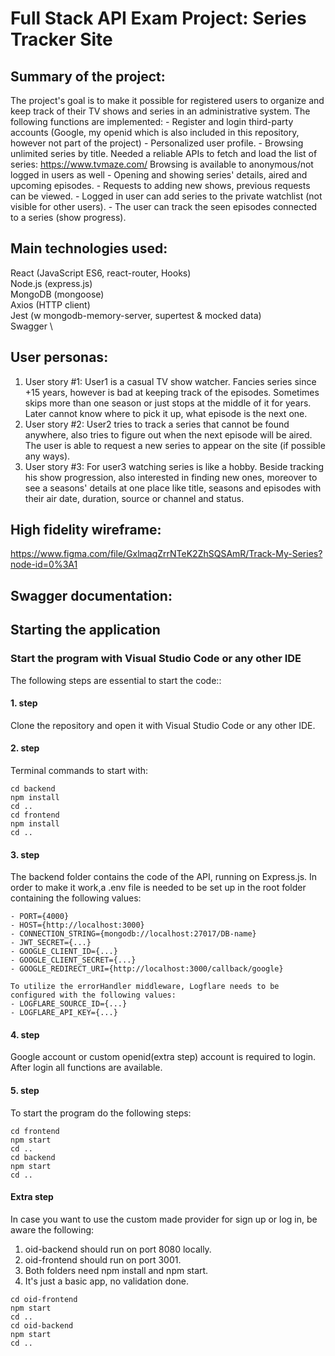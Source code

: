 # Full Stack API Exam Project: Series Tracker Site

## Summary of the project:
The project's goal is to make it possible for registered users to organize and keep track of their TV shows and series in an administrative system. The following functions are implemented:
    - Register and login third-party accounts (Google, my openid which is also included in this repository, however not part of the project)
    - Personalized user profile.
    - Browsing unlimited series by title. Needed a reliable APIs to fetch and load the list of series: https://www.tvmaze.com/ Browsing is available to anonymous/not logged in users as well
    - Opening and showing series' details, aired and upcoming episodes.
    - Requests to adding new shows, previous requests can be viewed.
    - Logged in user can add series to the private watchlist (not visible for other users).
    - The user can track the seen episodes connected to a series (show progress).

## Main technologies used:
React (JavaScript ES6, react-router, Hooks) \
Node.js (express.js) \
MongoDB (mongoose) \
Axios (HTTP client) \
Jest (w mongodb-memory-server, supertest & mocked data) \
Swagger \

## User personas: 
1. User story #1: User1 is a casual TV show watcher. Fancies series since +15 years, however is bad at keeping track of the episodes. Sometimes skips more than one season or just stops at the middle of it for years. Later cannot know where to pick it up, what episode is the next one.
2. User story #2: User2 tries to track a series that cannot be found anywhere, also tries to figure out when the next episode will be aired. The user is able to request a new series to appear on the site (if possible any ways).
3. User story #3: For user3 watching series is like a hobby. Beside tracking his show progression, also interested in finding new ones, moreover to see a seasons' details at one place like title, seasons and episodes with their air date, duration, source or channel and status.

## High fidelity wireframe:
https://www.figma.com/file/GxlmaqZrrNTeK2ZhSQSAmR/Track-My-Series?node-id=0%3A1

## Swagger documentation:


## Starting the application
### Start the program with Visual Studio Code or any other IDE
The following steps are essential to start the code::

#### 1. step
Clone the repository and open it with Visual Studio Code or any other IDE.

#### 2. step
Terminal commands to start with:
```
cd backend
npm install
cd ..
cd frontend
npm install
cd ..
```

#### 3. step
The backend folder contains the code of the API, running on Express.js. In order to make it work,a .env file is needed to be set up in the root folder containing the following values:
```
- PORT={4000}
- HOST={http://localhost:3000}
- CONNECTION_STRING={mongodb://localhost:27017/DB-name}
- JWT_SECRET={...}
- GOOGLE_CLIENT_ID={...}
- GOOGLE_CLIENT_SECRET={...}
- GOOGLE_REDIRECT_URI={http://localhost:3000/callback/google}

To utilize the errorHandler middleware, Logflare needs to be configured with the following values:
- LOGFLARE_SOURCE_ID={...}
- LOGFLARE_API_KEY={...}
```
#### 4. step
Google account or custom openid(extra step) account is required to login. After login all functions are available.

#### 5. step
To start the program do the following steps:
```
cd frontend
npm start
cd ..
cd backend
npm start
cd ..
```

#### Extra step
In case  you want to use the custom made provider for sign up or log in, be aware the following:
1. oid-backend should run on port 8080 locally.
2. oid-frontend should run on port 3001.
3. Both folders need npm install and npm start.
4. It's just a basic app, no validation done.
```
cd oid-frontend
npm start
cd ..
cd oid-backend
npm start
cd ..
```